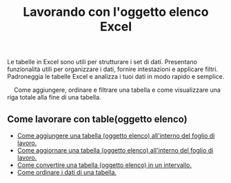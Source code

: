﻿---
title: Lavorando con l'oggetto elenco Excel
second_title: Aspose.Cells Cloud Documen
linktitle: ElencoOggetto
type: docs
url: /it/list-objects/
aliases: [/working-with-list-objects/,/working-with-list-object-or-table/]
keywords: Add, delete, update, and get a list object(table) into an Excel worksheet
description: Aspose.Cells Cloud REST API supporta l'aggiunta, l'eliminazione, l'aggiornamento e l'inserimento di un oggetto elenco (tabella) in un foglio di lavoro Excel. L'SDK supporta diversi linguaggi di sviluppo, tra cui Android, C#, Go, Java, NodeJS, Perl, PHP, Python, Ruby e Swift.
weight: 100
kwords: Excel, Office Cloud, REST API, Foglio di calcolo, PDF, CSV, Json, Markdown, ListObjects
---
Le tabelle in Excel sono utili per strutturare i set di dati. Presentano funzionalità utili per organizzare i dati, fornire intestazioni e applicare filtri. Padroneggia le tabelle Excel e analizza i tuoi dati in modo rapido e semplice.

&nbsp;&nbsp;&nbsp;&nbsp;Come aggiungere, ordinare e filtrare una tabella e come visualizzare una riga totale alla fine di una tabella.

## Come lavorare con table(oggetto elenco)
  
- [Come aggiungere una tabella (oggetto elenco) all'interno del foglio di lavoro.](/cells/it/add-a-list-object-or-table-inside-the-worksheet/)
- [Come aggiornare una tabella (oggetto elenco) all'interno del foglio di lavoro.](/cells/it/update-a-list-object-or-table-inside-the-worksheet/)
- [Come convertire una tabella (oggetto elenco) in un intervallo.](/cells/it/convert-list-object-or-table-to-range/)
- [Come ordinare i dati di una tabella.](/cells/it/sort-table-data/)

